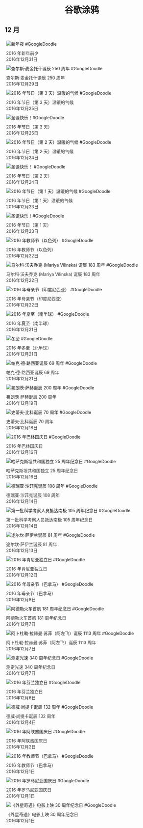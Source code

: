
<h1 align="center"> 谷歌涂鸦 </h1>




## 12 月

<div class="image">


<img src="https://lh3.googleusercontent.com/XVRtjObr4rKPV5qGOdq7DRbzWvAW-axv_MUAVyvlr9bpVqFbCCVl3ot5E4YmGpT-UAp37Pd2iKR9A-IrNlwuewAoTyucUUM4EgLJl7kd" alt="新年夜 #GoogleDoodle" style="margin: 5px"/>
<div class="info" style="font-size: 14px; color:#333333; margin:5px"><div class="title">2016 年新年前夕</div><div class="date">2016年12月31日</div></div>

<img src="https://lh3.googleusercontent.com/9dxHuw2yYDRl88Jmvi8RcO3DLjm6yHu9j-4HXgJgTVejZUWQzAn7YyA7hiTjzutJxOq4X91ZCf1sQsowf50pQV4vGTXFtMGjDRMV34Sk" alt="查尔斯·麦金托什诞辰 250 周年 #GoogleDoodle" style="margin: 5px"/>
<div class="info" style="font-size: 14px; color:#333333; margin:5px"><div class="title">查尔斯·麦金托什诞辰 250 周年</div><div class="date">2016年12月29日</div></div>

<img src="https://lh3.googleusercontent.com/ml_iz27wwyfuUUuwItSfvoz8RePdpUsO15jjWdpSiGK_HnU2ALqvEUr3UzkocVhdjpx2MTUPgGG2QgVUEABFVbSt3xreBfYQPa2RJdg" alt="2016 年节日（第 3 天）温暖的气候 #GoogleDoodle" style="margin: 5px"/>
<div class="info" style="font-size: 14px; color:#333333; margin:5px"><div class="title">2016 年节日（第 3 天）温暖的气候</div><div class="date">2016年12月25日</div></div>

<img src="https://lh3.googleusercontent.com/rpJ4dtsUOj6-BbrdZGH-HCwiu6ZKUuCpBf9xxU-akjIm5x5pfmJG0fRIfJAn5KAVdz07R54fDXL-PdIOG_uq4OMMw58dVHZ2X9E-d2g" alt="圣诞快乐！#GoogleDoodle" style="margin: 5px"/>
<div class="info" style="font-size: 14px; color:#333333; margin:5px"><div class="title">2016 年节日（第 3 天）</div><div class="date">2016年12月25日</div></div>

<img src="https://lh3.googleusercontent.com/yIGbxXo888wVM_SBIvoTWMo8RH4sRIbS42g7OghBTDhVKnc4L46LRT10sP7KaxbXsuL4T0ytwVkSmhTLxjQ4bZWTd2KbLHx3HwIuH4Zb" alt="2016 年节日（第 2 天）温暖的气候 #GoogleDoodle" style="margin: 5px"/>
<div class="info" style="font-size: 14px; color:#333333; margin:5px"><div class="title">2016 年节日（第 2 天）温暖的气候</div><div class="date">2016年12月24日</div></div>

<img src="https://lh3.googleusercontent.com/ngqgM1JDl-d3GjXkeKSy9RaNWchTH4dajLfhRXVGBAnxI7ZVKdralUFTanZ1XbzuzHsF8-TUMFhi0KD0cAb3kglPWjzQT645IPOGFKg2" alt="圣诞快乐！ #GoogleDoodle" style="margin: 5px"/>
<div class="info" style="font-size: 14px; color:#333333; margin:5px"><div class="title">2016 年节日（第 2 天）</div><div class="date">2016年12月24日</div></div>

<img src="https://lh3.googleusercontent.com/TaBc2riU5gqsSoS1AMFjPXdpFNDml9Vg8HtQpNP6NGOvvRQDn2zLaE-tZgVG4j9xtUriIh0o13cBB1dlAWuc2M8EJWdQQY5rw4Ib2ncA" alt="2016 年节日（第 1 天）温暖的气候 #GoogleDoodle" style="margin: 5px"/>
<div class="info" style="font-size: 14px; color:#333333; margin:5px"><div class="title">2016 年节日（第 1 天）温暖的气候</div><div class="date">2016年12月23日</div></div>

<img src="https://lh3.googleusercontent.com/PkxZrOQeavDtgXrJSJt2OnVHph3ki4OFCCRRhr6IsJKQN5Niyeck-FQV-16ROn-I0CgOdpBpAfiuJ7sgnCdnDYPfUjqUgJpvBbgmDWg" alt="圣诞快乐！#GoogleDoodle" style="margin: 5px"/>
<div class="info" style="font-size: 14px; color:#333333; margin:5px"><div class="title">2016 年节日（第 1 天）</div><div class="date">2016年12月23日</div></div>

<img src="https://lh3.googleusercontent.com/QavFP6YwXIIuJ4rT1vI5xrFiPOJe9vFdFPxEnMtObrSDrj5t9OgY1M4MMBJwVHcDXOPRtKqEDZmJWeB1-ay7hwdaK5MffXcIeYH3leEoww" alt="2016 年教师节（以色列） #GoogleDoodle" style="margin: 5px"/>
<div class="info" style="font-size: 14px; color:#333333; margin:5px"><div class="title">2016 年教师节（以色列）</div><div class="date">2016年12月22日</div></div>

<img src="https://lh3.googleusercontent.com/H2_rV31ydVRCzRUSSd5s_wmgPhfyScLx0XgRopvcdFBEBbDbB7wd7ESBXZmrPoLg4Amj_6ttMaiac61861QuKLUVSCL01LMYs-G-eZ4QgA" alt="马尔科·沃夫乔克 (Mariya Vilinska) 诞辰 183 周年 #GoogleDoodle" style="margin: 5px"/>
<div class="info" style="font-size: 14px; color:#333333; margin:5px"><div class="title">马尔科·沃夫乔克 (Mariya Vilinska) 诞辰 183 周年</div><div class="date">2016年12月22日</div></div>

<img src="https://lh3.googleusercontent.com/og7ctOvLRBw95g4yP5-DoQDpTin4ltjggqtAuD0wCRzzhHrYzjaQIxG0oY7NPe0kS9aTaUG6W0P2HNj4ymYDpAkPjOVAA-cvZWGUpnn1" alt="2016 年母亲节（印度尼西亚） #GoogleDoodle" style="margin: 5px"/>
<div class="info" style="font-size: 14px; color:#333333; margin:5px"><div class="title">2016 年母亲节（印度尼西亚）</div><div class="date">2016年12月22日</div></div>

<img src="https://lh3.googleusercontent.com/wsiQ8_aEWspPx6JeX5GMZ-yfKY5tzVz9SVpV770C5Kwi8howYnS3IknjI0zAZfyLWUYeKzs0KM4DFaLGKLeK2WSvWfU3eEGNyQUElldB" alt="2016 年夏至（南半球） #GoogleDoodle" style="margin: 5px"/>
<div class="info" style="font-size: 14px; color:#333333; margin:5px"><div class="title">2016 年夏至（南半球）</div><div class="date">2016年12月21日</div></div>

<img src="https://lh3.googleusercontent.com/ozKVw7IoghZYrwP9lTa5E_hoAaMZ_CxfFFP5X9Rvrt6QPCD_2DVrGlznSrcNsjF6ugDHOHysiw2bQXc159JQTMvbm2aF4GPVtzDK5N72tQ" alt="冬至   #GoogleDoodle" style="margin: 5px"/>
<div class="info" style="font-size: 14px; color:#333333; margin:5px"><div class="title">2016 年冬至（北半球）</div><div class="date">2016年12月21日</div></div>

<img src="https://lh3.googleusercontent.com/My52jecwBeNiRSre00y2JSJUztPZCGmdQ2ZpU6RdUDi8-DECJ_QbiA7vdSxwT6q3C2jxkMi-jMJeMhCptrJ9ffpstCGitBo716DGxzjaEg" alt="帕克·德·路西亚诞辰 69 周年 #GoogleDoodle" style="margin: 5px"/>
<div class="info" style="font-size: 14px; color:#333333; margin:5px"><div class="title">帕克·德·路西亚诞辰 69 周年</div><div class="date">2016年12月21日</div></div>

<img src="https://lh3.googleusercontent.com/IXT1_F2ReYp_WMPBZnxwDX8OQtIfaR8PpY5c5Hmc9KWjjPzTnnmMxWei4aMBlHjx2FByXBBq2k7sobaZKWx_qUeyM1gNLibPyhRPK8BS" alt="弗朗茨·萨赫诞辰 200 周年 #GoogleDoodle" style="margin: 5px"/>
<div class="info" style="font-size: 14px; color:#333333; margin:5px"><div class="title">弗朗茨·萨赫诞辰 200 周年</div><div class="date">2016年12月19日</div></div>

<img src="https://lh3.googleusercontent.com/rKAiAsnXFPvDywhVCli-Ygu82E9WFqwV4Qn_S-Q0X-oVSkFESMLNdqi07JoPV9jvRoGdkarix4QeMMDKTh1iVfU7ehTdHfYc-yK3kWI" alt="史蒂夫·比科诞辰 70 周年 #GoogleDoodle" style="margin: 5px"/>
<div class="info" style="font-size: 14px; color:#333333; margin:5px"><div class="title">史蒂夫·比科诞辰 70 周年</div><div class="date">2016年12月18日</div></div>

<img src="https://lh3.googleusercontent.com/BQrZbRs35fCkoHNcKSG5sZkhAOQVLpGWtJIFLgRjiVBhplKeD9h_5VGyTBBmCFecprgWjWLapGuJMy97LEscxsIBmt5YOByiEd4pXsvygQ" alt="2016 年巴林国庆日 #GoogleDoodle" style="margin: 5px"/>
<div class="info" style="font-size: 14px; color:#333333; margin:5px"><div class="title">2016 年巴林国庆日</div><div class="date">2016年12月16日</div></div>

<img src="https://lh3.googleusercontent.com/LSISjnSLwKoqPhzuZ3Hty8fE2plsusgqIXKw1SWIWgnV0UpuuSBKnESibTXQgqnJgfZYNN-VXc2OWqeWozA8e_LdSjDNh5y0fdZpF81X" alt="哈萨克斯坦共和国独立 25 周年纪念日 #GoogleDoodle" style="margin: 5px"/>
<div class="info" style="font-size: 14px; color:#333333; margin:5px"><div class="title">哈萨克斯坦共和国独立 25 周年纪念日</div><div class="date">2016年12月16日</div></div>

<img src="https://lh3.googleusercontent.com/87PxZr_vkxksP5bQlVQSYsH0FH-dDSxILF8VnF3PHMdDD-pcEvKCUhvBhFeRvBjVaMNyKWSO0rJd7F1bHmLG4h0aYfq_08wpVklZbXuo" alt="德瑞亚·沙菲克诞辰 108 周年 #GoogleDoodle" style="margin: 5px"/>
<div class="info" style="font-size: 14px; color:#333333; margin:5px"><div class="title">德瑞亚·沙菲克诞辰 108 周年</div><div class="date">2016年12月14日</div></div>

<img src="https://lh3.googleusercontent.com/U6x1lHC06pcc2VnvgyCGMCKcETH77WodorWByp3vu7NBqmzc5u6zXnxXEp6QA3XcjLpCgewXYM7fq-6LvuZ6dswCS7sncPxYAMLTqEhl" alt="第一批科学考察人员抵达南极 105 周年纪念日 #GoogleDoodle" style="margin: 5px"/>
<div class="info" style="font-size: 14px; color:#333333; margin:5px"><div class="title">第一批科学考察人员抵达南极 105 周年纪念日</div><div class="date">2016年12月14日</div></div>

<img src="https://lh3.googleusercontent.com/bd5VfjGYdNj0JW7o83KkWX1Cj7loxG1XESYHUFBoCpZ-8z1RZ_HCZVgtvrEPdUpsy1V0YIsGBKckRBWVKKe742NKcArbGLsPzan-GYor" alt="途尔坎·萨伊兰诞辰 81 周年 #GoogleDoodle" style="margin: 5px"/>
<div class="info" style="font-size: 14px; color:#333333; margin:5px"><div class="title">途尔坎·萨伊兰诞辰 81 周年</div><div class="date">2016年12月13日</div></div>

<img src="https://lh3.googleusercontent.com/Bhyhb2c_Jdw_YsW_fXCqBep3jNkqdWmS5KaXjiw2w7qaNwByjEduHrL1ABpCbNiCibSZ49sS_CDP2wT8LchxZVSg7M7FCYxaSKg-wzY" alt="2016 年肯尼亚独立日 #GoogleDoodle" style="margin: 5px"/>
<div class="info" style="font-size: 14px; color:#333333; margin:5px"><div class="title">2016 年肯尼亚独立日</div><div class="date">2016年12月12日</div></div>

<img src="https://lh3.googleusercontent.com/pLYDfeYQ_aw2dmSq_ak2_nZ-9MaF9JTUY1Hfx0O8RqzFhGmqvNZ37ak26QP8vsesj9hpXtsTTJKbF0PtEDAHSrx4X93K0jbAsbsLxlZmcw" alt="2016 年母亲节（巴拿马） #GoogleDoodle" style="margin: 5px"/>
<div class="info" style="font-size: 14px; color:#333333; margin:5px"><div class="title">2016 年母亲节（巴拿马）</div><div class="date">2016年12月8日</div></div>

<img src="https://lh3.googleusercontent.com/xsuVhiqFNOPU6n-IrpZw-PijJuX0vQ6GZwJ7-SQK6UUUsVFVMMDGzEzEwXezdQacPSq7FsjCqpQ4YSoaXBBcBm9Mns9zhRqy8rY1cWvE8g" alt="阿德勒火车首航 181 周年纪念日 #GoogleDoodle" style="margin: 5px"/>
<div class="info" style="font-size: 14px; color:#333333; margin:5px"><div class="title">阿德勒火车首航 181 周年纪念日</div><div class="date">2016年12月7日</div></div>

<img src="https://lh3.googleusercontent.com/hpf72t02lJDIepuFCn_82swJW8t94nstvRj2BB_XTrCzHsMrCm5ai42G5VFA39HvKsZqEF_sDm1cNJlZ9GdAsCkbSm69UK0Arz8fn6mX" alt="阿卜杜勒·拉赫曼·苏菲（阿左飞）诞辰 1113 周年 #GoogleDoodle" style="margin: 5px"/>
<div class="info" style="font-size: 14px; color:#333333; margin:5px"><div class="title">阿卜杜勒·拉赫曼·苏菲（阿左飞）诞辰 1113 周年</div><div class="date">2016年12月7日</div></div>

<img src="https://lh3.googleusercontent.com/H17wC3xnYaDExaZZNAECQtM85Cj-d_QWL1XlhMnx4j1piiBQwK6JJfeAhmSQ4osR1A45ZYITutBY2Z0b6xeVURXvRYlAzgilGddSBk5GUg" alt="测定光速 340 周年纪念日 #GoogleDoodle" style="margin: 5px"/>
<div class="info" style="font-size: 14px; color:#333333; margin:5px"><div class="title">测定光速 340 周年纪念日</div><div class="date">2016年12月7日</div></div>

<img src="https://lh3.googleusercontent.com/x3fJqFL_1lax492XMQQoCC99i6Uf1Z1Umc8NH_dP1PSuw0xmeC1Gz8H3jy36X6m9CC_6q0l0xCJWDedE5Dv74i0ZYxoRlVyUkc09JrMgcA" alt="2016 年芬兰独立日 #GoogleDoodle" style="margin: 5px"/>
<div class="info" style="font-size: 14px; color:#333333; margin:5px"><div class="title">2016 年芬兰独立日</div><div class="date">2016年12月6日</div></div>

<img src="https://lh3.googleusercontent.com/X0etVVDg9wzUSVFmByCf-JF3SgTIiVT2TjJ0e0sJJghJSWQthvQJQHoR1LbDhROCv2LwK2WZy7joIeY8ZvuoOYlKrIf2ly5lpFGmf_DT" alt="德威·尚提卡诞辰 132 周年 #GoogleDoodle" style="margin: 5px"/>
<div class="info" style="font-size: 14px; color:#333333; margin:5px"><div class="title">德威·尚提卡诞辰 132 周年</div><div class="date">2016年12月4日</div></div>

<img src="https://lh3.googleusercontent.com/A9N2bTrD3B5AHohVSNJUwS5erxDTTJb62JZtPbUfuML4180tz2MvBW9h972TlfYIUXSVNrZoVS9PNCUwvBAXMJji_JfDxMQIcou0l1b1Xg" alt="2016 年阿联酋国庆日 #GoogleDoodle" style="margin: 5px"/>
<div class="info" style="font-size: 14px; color:#333333; margin:5px"><div class="title">2016 年阿联酋国庆日</div><div class="date">2016年12月2日</div></div>

<img src="https://lh3.googleusercontent.com/_6IDTAS6fPprb01sqYzDWt63eKx0W5hbQVtKRqnHQn1VM9jUumdA89Ugzv4aFQ-mSmIr47ohWnuGVaN0C6iwSAqSMBg78UA_a5utEhv1" alt="2016 年教师节（巴拿马） #GoogleDoodle" style="margin: 5px"/>
<div class="info" style="font-size: 14px; color:#333333; margin:5px"><div class="title">2016 年教师节（巴拿马）</div><div class="date">2016年12月1日</div></div>

<img src="https://lh3.googleusercontent.com/HJGd9yHmwhDMKLhg9OMwr6tmRQQ6wyNmiqQIaJAREtXmgBfxUdvSglQR6yNBlYnXnwGgxfZn8p34JTF2U-ALbRmU0LTTAPrEaRDyDZQ" alt="2016 年罗马尼亚国庆日 #GoogleDoodle" style="margin: 5px"/>
<div class="info" style="font-size: 14px; color:#333333; margin:5px"><div class="title">2016 年罗马尼亚国庆日</div><div class="date">2016年12月1日</div></div>

<img src="https://lh3.googleusercontent.com/c_z58Kn343f_dQ8cvLuCTN4cAS1LKitbM8IfjvdMdy5xvV-TGP28I8-y0MSk45CYFxBhQw_AQkjx5fbR9VA9t5aeI2xgTuOVDKvLxn8b" alt="《外星奇遇》电影上映 30 周年纪念日 #GoogleDoodle" style="margin: 5px"/>
<div class="info" style="font-size: 14px; color:#333333; margin:5px"><div class="title">《外星奇遇》电影上映 30 周年纪念日</div><div class="date">2016年12月1日</div></div>

</div>








